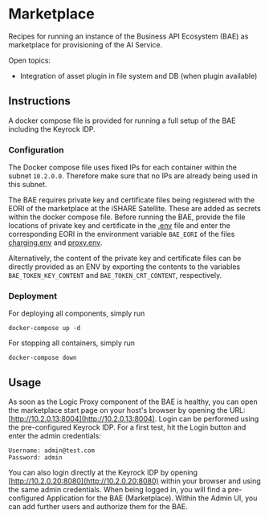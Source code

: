 # Marketplace

Recipes for running an instance of the Business API Ecosystem (BAE) as marketplace for provisioning of the AI Service.

Open topics:

* Integration of asset plugin in file system and DB (when plugin available)


## Instructions

A docker compose file is provided for running a full setup of the BAE including the Keyrock IDP.


### Configuration

The Docker compose file uses fixed IPs for each container within the subnet `10.2.0.0`. Therefore make sure 
that no IPs are already being used in this subnet.

The BAE requires private key and certificate files being registered with the EORI of the marketplace at the 
iSHARE Satellite. These are added as secrets within the docker compose file. 
Before running the BAE, provide the file locations of private key and certificate in 
the [.env](./.env) file and enter the corresponding EORI in the environment variable `BAE_EORI` of the files 
[charging.env](./envs/charging.env) and [proxy.env](./envs/proxy.env).

Alternatively, the content of the private key and certificate files can be directly provided as an ENV by 
exporting the contents to the variables `BAE_TOKEN_KEY_CONTENT` and `BAE_TOKEN_CRT_CONTENT`, respectively.


### Deployment

For deploying all components, simply run
```shell
docker-compose up -d
```

For stopping all containers, simply run
```shell
docker-compose down
```





## Usage

As soon as the Logic Proxy component of the BAE is healthy, you can open the marketplace start page 
on your host's browser by opening the URL: [http://10.2.0.13:8004](http://10.2.0.13:8004). 
Login can be performed using the pre-configured Keyrock IDP. For a first test, hit the Login button and
enter the admin credentials:
```
Username: admin@test.com
Password: admin
```

You can also login directly at the Keyrock IDP by opening [http://10.2.0.20:8080](http://10.2.0.20:8080) 
within your browser and using the same admin credentials. When being logged in, you will find a pre-configured 
Application for the BAE (Marketplace). Within the Admin UI, you can add further users and authorize them for 
the BAE.

